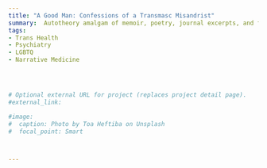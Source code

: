 ```yaml
---
title: "A Good Man: Confessions of a Transmasc Misandrist"
summary:  Autotheory amalgam of memoir, poetry, journal excerpts, and feminist, queer, trans theory exploring the binds of gender and transness, and probing the bounds of non-toxic masculinity [book manuscript submitted]
tags:
- Trans Health
- Psychiatry
- LGBTQ
- Narrative Medicine




# Optional external URL for project (replaces project detail page).
#external_link: 

#image:
#  caption: Photo by Toa Heftiba on Unsplash
#  focal_point: Smart



---
```

